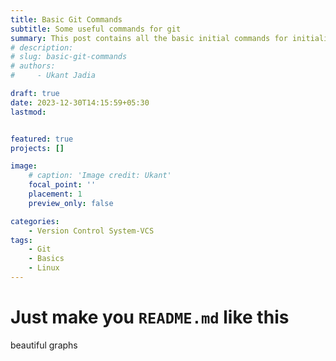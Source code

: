 ```yaml
---
title: Basic Git Commands
subtitle: Some useful commands for git 
summary: This post contains all the basic initial commands for initializing or publishing a repo 
# description: 
# slug: basic-git-commands
# authors:
#     - Ukant Jadia

draft: true
date: 2023-12-30T14:15:59+05:30
lastmod: 


featured: true
projects: []

image:
    # caption: 'Image credit: Ukant'
    focal_point: ''
    placement: 1
    preview_only: false

categories:
    - Version Control System-VCS
tags:
    - Git
    - Basics
    - Linux
---
```



# Just make you `README.md` like this

beautiful graphs 
